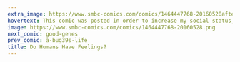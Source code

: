 ```yaml
---
extra_image: https://www.smbc-comics.com/comics/1464447768-20160528after.png
hovertext: This comic was posted in order to increase my social status, acquire wealth, and thus improve the reproductive fitness of my offspring.
image: https://www.smbc-comics.com/comics/1464447768-20160528.png
next_comic: good-genes
prev_comic: a-bug39s-life
title: Do Humans Have Feelings?
---
```


